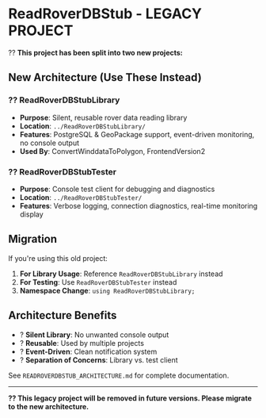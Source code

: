 # ReadRoverDBStub - LEGACY PROJECT

?? **This project has been split into two new projects:**

## New Architecture (Use These Instead)

### ?? ReadRoverDBStubLibrary
- **Purpose**: Silent, reusable rover data reading library
- **Location**: `../ReadRoverDBStubLibrary/`
- **Features**: PostgreSQL & GeoPackage support, event-driven monitoring, no console output
- **Used By**: ConvertWinddataToPolygon, FrontendVersion2

### ?? ReadRoverDBStubTester  
- **Purpose**: Console test client for debugging and diagnostics
- **Location**: `../ReadRoverDBStubTester/`
- **Features**: Verbose logging, connection diagnostics, real-time monitoring display

## Migration

If you're using this old project:

1. **For Library Usage**: Reference `ReadRoverDBStubLibrary` instead
2. **For Testing**: Use `ReadRoverDBStubTester` instead
3. **Namespace Change**: `using ReadRoverDBStubLibrary;`

## Architecture Benefits

- ? **Silent Library**: No unwanted console output
- ? **Reusable**: Used by multiple projects
- ? **Event-Driven**: Clean notification system
- ? **Separation of Concerns**: Library vs. test client

See `READROVERDBSTUB_ARCHITECTURE.md` for complete documentation.

---

**?? This legacy project will be removed in future versions. Please migrate to the new architecture.**